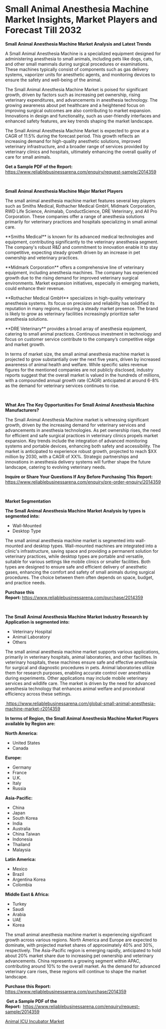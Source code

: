 <p><h1>Small Animal Anesthesia Machine Market Insights, Market Players and Forecast Till 2032</h1></p><p><strong>Small Animal Anesthesia Machine Market Analysis and Latest Trends</strong></p>
<p><p>A Small Animal Anesthesia Machine is a specialized equipment designed for administering anesthesia to small animals, including pets like dogs, cats, and other small mammals during surgical procedures or examinations. These machines typically consist of components such as gas delivery systems, vaporizer units for anesthetic agents, and monitoring devices to ensure the safety and well-being of the animal.</p><p>The Small Animal Anesthesia Machine Market is poised for significant growth, driven by factors such as increasing pet ownership, rising veterinary expenditures, and advancements in anesthesia technology. The growing awareness about pet healthcare and a heightened focus on improving surgical outcomes are also contributing to market expansion. Innovations in design and functionality, such as user-friendly interfaces and enhanced safety features, are key trends shaping the market landscape.</p><p>The Small Animal Anesthesia Machine Market is expected to grow at a CAGR of 11.5% during the forecast period. This growth reflects an increasing demand for high-quality anesthetic solutions, improved veterinary infrastructure, and a broader range of services provided by veterinary clinics and hospitals, ultimately enhancing the overall quality of care for small animals.</p></p>
<p><strong>Get a Sample PDF of the Report:&nbsp;</strong> <a href="https://www.reliablebusinessarena.com/enquiry/request-sample/2014359?utm_campaign=1943&utm_medium=2&utm_source=Github&utm_content=ia&utm_term=17012025&utm_id=small-animal-anesthesia-machine">https://www.reliablebusinessarena.com/enquiry/request-sample/2014359</a></p>
<p>&nbsp;</p>
<p><strong>Small Animal Anesthesia Machine Major Market Players</strong></p>
<p><p>The small animal anesthesia machine market features several key players such as Smiths Medical, Rothacher Medical GmbH, Midmark Corporation, RWD Life Science, Animalab, ConductScience, DRE Veterinary, and All Pro Corporation. These companies offer a range of anesthesia solutions primarily for veterinary practices and hospitals specializing in small animal care.</p><p>**Smiths Medical** is known for its advanced medical technologies and equipment, contributing significantly to the veterinary anesthesia segment. The company's robust R&D and commitment to innovation enable it to stay competitive, expecting steady growth driven by an increase in pet ownership and veterinary practices.</p><p>**Midmark Corporation** offers a comprehensive line of veterinary equipment, including anesthesia machines. The company has experienced growth due to the rising demand for improved veterinary surgical environments. Market expansion initiatives, especially in emerging markets, could enhance their revenue.</p><p>**Rothacher Medical GmbH** specializes in high-quality veterinary anesthesia systems. Its focus on precision and reliability has solidified its reputation in many regions, ensuring a steady market presence. The brand is likely to grow as veterinary facilities increasingly prioritize safer anesthesia solutions.</p><p>**DRE Veterinary** provides a broad array of anesthesia equipment, catering to small animal practices. Continuous investment in technology and focus on customer service contribute to the company’s competitive edge and market growth.</p><p>In terms of market size, the small animal anesthesia machine market is projected to grow substantially over the next five years, driven by increased awareness of animal health and welfare. While specific sales revenue figures for the mentioned companies are not publicly disclosed, industry reports suggest that the overall market is valued in the hundreds of millions, with a compounded annual growth rate (CAGR) anticipated at around 6-8% as the demand for veterinary services continues to rise.</p></p>
<p>&nbsp;</p>
<p><strong>What Are The Key Opportunities For Small Animal Anesthesia Machine Manufacturers?</strong></p>
<p><p>The Small Animal Anesthesia Machine market is witnessing significant growth, driven by the increasing demand for veterinary services and advancements in anesthesia technologies. As pet ownership rises, the need for efficient and safe surgical practices in veterinary clinics propels market expansion. Key trends include the integration of advanced monitoring systems and portable devices, enhancing both safety and accessibility. The market is anticipated to experience robust growth, projected to reach $XX million by 2030, with a CAGR of XX%. Strategic partnerships and innovations in anesthesia delivery systems will further shape the future landscape, catering to evolving veterinary needs.</p></p>
<p><strong>Inquire or Share Your Questions If Any Before Purchasing This Report:</strong> <a href="https://www.reliablebusinessarena.com/enquiry/pre-order-enquiry/2014359?utm_campaign=1943&utm_medium=2&utm_source=Github&utm_content=ia&utm_term=17012025&utm_id=small-animal-anesthesia-machine">https://www.reliablebusinessarena.com/enquiry/pre-order-enquiry/2014359</a></p>
<p>&nbsp;</p>
<p><strong>Market Segmentation</strong></p>
<p><strong>The Small Animal Anesthesia Machine Market Analysis by types is segmented into:</strong></p>
<p><ul><li>Wall-Mounted</li><li>Desktop Type</li></ul></p>
<p><p>The small animal anesthesia machine market is segmented into wall-mounted and desktop types. Wall-mounted machines are integrated into a clinic's infrastructure, saving space and providing a permanent solution for veterinary practices, while desktop types are portable and versatile, suitable for various settings like mobile clinics or smaller facilities. Both types are designed to ensure safe and efficient delivery of anesthetic gases, enhancing the comfort and safety of small animals during surgical procedures. The choice between them often depends on space, budget, and practice needs.</p></p>
<p><strong>Purchase this Report:&nbsp;</strong><a href="https://www.reliablebusinessarena.com/purchase/2014359?utm_campaign=1943&utm_medium=2&utm_source=Github&utm_content=ia&utm_term=17012025&utm_id=small-animal-anesthesia-machine">https://www.reliablebusinessarena.com/purchase/2014359</a></p>
<p>&nbsp;</p>
<p><strong>The Small Animal Anesthesia Machine Market Industry Research by Application is segmented into:</strong></p>
<p><ul><li>Veterinary Hospital</li><li>Animal Laboratory</li><li>Others</li></ul></p>
<p><p>The small animal anesthesia machine market supports various applications, primarily in veterinary hospitals, animal laboratories, and other facilities. In veterinary hospitals, these machines ensure safe and effective anesthesia for surgical and diagnostic procedures in pets. Animal laboratories utilize them for research purposes, enabling accurate control over anesthesia during experiments. Other applications may include mobile veterinary services and wildlife care. The market is driven by the need for advanced anesthesia technology that enhances animal welfare and procedural efficiency across these settings.</p></p>
<p><a href="https://www.reliablebusinessarena.com/global-small-animal-anesthesia-machine-market-r2014359?utm_campaign=1943&utm_medium=2&utm_source=Github&utm_content=ia&utm_term=17012025&utm_id=small-animal-anesthesia-machine">&nbsp;https://www.reliablebusinessarena.com/global-small-animal-anesthesia-machine-market-r2014359</a></p>
<p><strong>In terms of Region, the Small Animal Anesthesia Machine Market Players available by Region are:</strong></p>
<p>
    <p> <strong> North America: </strong>
        <ul>
            <li>United States</li>
            <li>Canada</li>
        </ul>
        </p> 
    <p> <strong> Europe: </strong>
        <ul>
            <li>Germany</li>
            <li>France</li>
            <li>U.K.</li>
            <li>Italy</li>
            <li>Russia</li>
        </ul>
        </p> 
    <p> <strong> Asia-Pacific: </strong>
        <ul>
            <li>China</li>
            <li>Japan</li>
            <li>South Korea</li>
            <li>India</li>
            <li>Australia</li>
            <li>China Taiwan</li>
            <li>Indonesia</li>
            <li>Thailand</li>
            <li>Malaysia</li>
        </ul>
        </p> 
    <p> <strong> Latin America: </strong>
        <ul>
            <li>Mexico</li>
            <li>Brazil</li>
            <li>Argentina Korea</li>
            <li>Colombia</li>
        </ul>
        </p> 
    <p> <strong> Middle East & Africa: </strong>
        <ul>
            <li>Turkey</li>
            <li>Saudi</li>
            <li>Arabia</li>
            <li>UAE</li>
            <li>Korea</li>
        </ul>
    </p>
    </p>
<p><p>The small animal anesthesia machine market is experiencing significant growth across various regions. North America and Europe are expected to dominate, with projected market shares of approximately 40% and 30%, respectively. The Asia-Pacific region is emerging rapidly, anticipated to hold about 20% market share due to increasing pet ownership and veterinary advancements. China represents a growing segment within APAC, contributing around 10% to the overall market. As the demand for advanced veterinary care rises, these regions will continue to shape the market landscape.</p></p>
<p><strong>Purchase this Report: </strong><a href="https://www.reliablebusinessarena.com/purchase/2014359?utm_campaign=1943&utm_medium=2&utm_source=Github&utm_content=ia&utm_term=17012025&utm_id=small-animal-anesthesia-machine">https://www.reliablebusinessarena.com/purchase/2014359</a></p>
<p>&nbsp;<strong>Get a Sample PDF of the Report:&nbsp;&nbsp;</strong><a href="https://www.reliablebusinessarena.com/enquiry/request-sample/2014359?utm_campaign=1943&utm_medium=2&utm_source=Github&utm_content=ia&utm_term=17012025&utm_id=small-animal-anesthesia-machine">https://www.reliablebusinessarena.com/enquiry/request-sample/2014359</a></p>
<p><strong></strong></p>
<p><p><a href="https://github.com/JakirUddin511/Market-Research-Report-List-1/blob/main/animal-icu-incubator-market.md?utm_campaign=1943&utm_medium=2&utm_source=Github&utm_content=ia&utm_term=17012025&utm_id=small-animal-anesthesia-machine">Animal ICU Incubator Market</a></p></p>